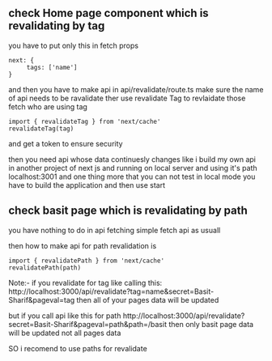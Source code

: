 ## check Home page component which is revalidating by tag

you have to put only this in fetch props 
```
next: {
     tags: ['name']
}
```

and then you have to make api in api/revalidate/route.ts
make sure the name of api needs to be ravalidate
ther use revalidate Tag to revlaidate those fetch who are using tag
```
import { revalidateTag } from 'next/cache'
revalidateTag(tag)
```
  and get a token to ensure security

  then you need api whose data continuesly changes like i build my own api in another project of next js and running on local server and using it's path localhost:3001 and one thing more that you can not test in local mode you have to build the application and then use start

  ## check basit page which is revalidating by path

  you have nothing to do in api fetching simple fetch api as usuall

then how to make api for path revalidation is 
```
import { revalidatePath } from 'next/cache'
revalidatePath(path)
```

Note:- if you revalidate for tag like calling this:
http://localhost:3000/api/revalidate?tag=name&secret=Basit-Sharif&pageval=tag
then all of your pages data will be updated

but if you call api like this for path 
http://localhost:3000/api/revalidate?secret=Basit-Sharif&pageval=path&path=/basit
then only basit page data will be updated not all pages data

SO i recomend to use paths for revalidate